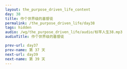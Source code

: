 ```yaml
---
layout: the_purpose_driven_life_content
day: 38
title: 作个世界级的基督徒
permalink: /the_purpose_driven_life/day38
tags: hidden
audio: /wg/the_purpose_driven_life/audio/标竿人生38.mp3
audioTitle: 作个世界级的基督徒

prev-url: day37
prev-name: 第 37 天
next-url: day39
next-name: 第 39 天
---
```


